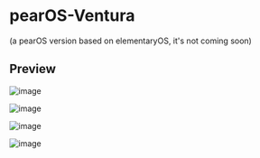 # pearOS-Ventura
(a pearOS version based on elementaryOS, it's not coming soon)

## Preview

![image](https://user-images.githubusercontent.com/74509560/154857121-a6db4434-f6f9-49c7-9c7d-80c473637fe8.png)

![image](https://user-images.githubusercontent.com/74509560/169406765-ef287a6f-6c84-4338-b96d-9cc7fa0d65b6.png)

![image](https://user-images.githubusercontent.com/74509560/169406813-fbbc1eb3-d04c-4bab-a4f6-aecb23dc2c6f.png)

![image](https://user-images.githubusercontent.com/74509560/169406880-e70fa77c-a1c4-4703-ad5e-5fd03246e81f.png)
